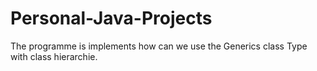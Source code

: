 # Personal-Java-Projects

The programme is implements how can we use the Generics class Type with class hierarchie. 

